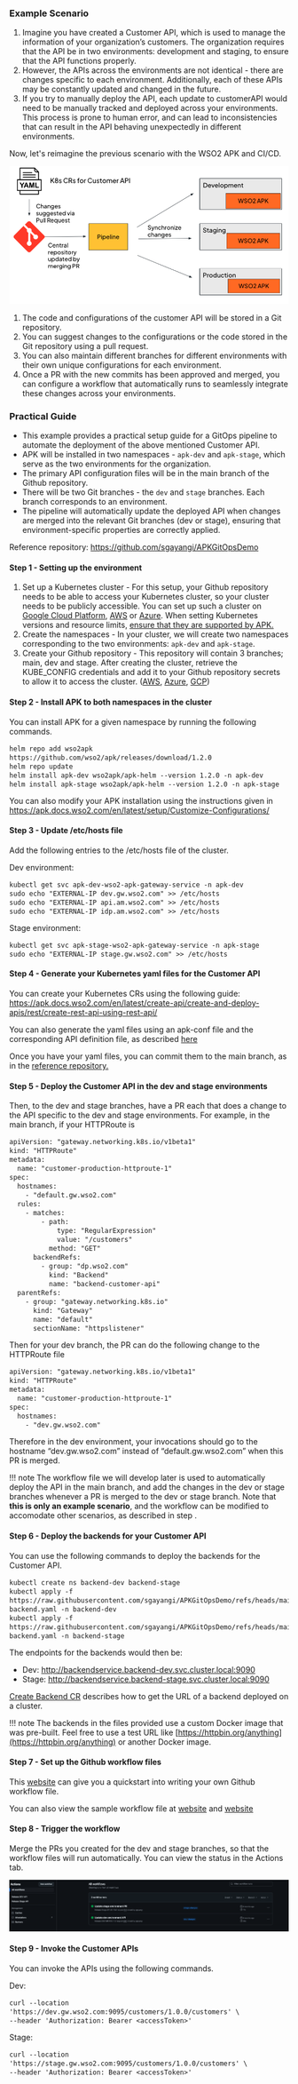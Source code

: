 ### Example Scenario

1. Imagine you have created a Customer API, which is used to manage the information of your organization’s customers. 
The organization requires that the API be in two environments: development and staging, to ensure that the API functions properly. 
2. However, the APIs across the environments are not identical - there are changes specific to each environment. Additionally, each of these APIs may be constantly updated and changed in the future.
3. If you try to manually deploy the API, each update to customerAPI would need to be manually tracked and deployed across your environments. This process is prone to human error, and can lead to inconsistencies that can result in the API behaving unexpectedly in different environments.

Now, let's reimagine the previous scenario with the WSO2 APK and CI/CD.

[![GitOps Workflow with WSO2 APK](../../assets/img/cicd/cicd-process.png)](../../assets/img/cicd/cicd-process.png)

1. The code and configurations of the customer API will be stored in a Git repository. 
2. You can suggest changes to the configurations or the code stored in the Git repository using a pull request.
3. You can also maintain different branches for different environments with their own unique configurations for each environment.
4. Once a PR with the new commits has been approved and merged, you can configure a workflow that automatically runs to seamlessly integrate these changes across your environments.

### Practical Guide
- This example provides a practical setup guide for a GitOps pipeline to automate the deployment of the above mentioned Customer API.
- APK will be installed in two namespaces - `apk-dev` and `apk-stage`, which serve as the two environments for the organization.
- The primary API configuration files will be in the main branch of the Github repository.
- There will be two Git branches - the `dev` and `stage` branches. Each branch corresponds to an environment. 
- The pipeline will automatically update the deployed API when changes are merged into the relevant Git branches (dev or stage), ensuring that environment-specific properties are correctly applied.

Reference repository: <a href="https://github.com/sgayangi/APKGitOpsDemo" target="_blank">https://github.com/sgayangi/APKGitOpsDemo</a>

#### Step 1 - Setting up the environment

1. Set up a Kubernetes cluster - For this setup, your Github repository needs to be able to access your Kubernetes cluster, so your cluster needs to be publicly accessible. You can set up such a cluster on <a href="https://cloud.google.com/kubernetes-engine/docs/how-to/creating-a-zonal-cluster" target="_blank">Google Cloud Platform</a>, <a href="https://docs.aws.amazon.com/eks/latest/userguide/create-cluster.html" target="_blank">AWS</a> or <a href="https://learn.microsoft.com/en-us/azure/aks/learn/quick-kubernetes-deploy-portal?tabs=azure-cli" target="_blank">Azure</a>. When setting Kubernetes versions and resource limits, <a href="https://apk.docs.wso2.com/en/latest/setup/prerequisites/" target="_blank"> ensure that they are supported by APK.</a>
2. Create the namespaces - In your cluster, we will create two namespaces corresponding to the two environments: `apk-dev` and `apk-stage`.
3. Create your Github repository - This repository will contain 3 branches; main, dev and stage.
After creating the cluster, retrieve the KUBE_CONFIG credentials and add it to your Github repository secrets to allow it to access the cluster. (<a href="https://docs.aws.amazon.com/eks/latest/userguide/create-kubeconfig.html" target="_blank">AWS</a>, <a href="https://learn.microsoft.com/en-us/azure/aks/control-kubeconfig-access" target="_blank">Azure</a>, <a href="https://cloud.google.com/kubernetes-engine/docs/how-to/cluster-access-for-kubectl" target="_blank">GCP</a>)

#### Step 2 - Install APK to both namespaces in the cluster

You can install APK for a given namespace by running the following commands.

```
helm repo add wso2apk https://github.com/wso2/apk/releases/download/1.2.0
helm repo update
helm install apk-dev wso2apk/apk-helm --version 1.2.0 -n apk-dev
helm install apk-stage wso2apk/apk-helm --version 1.2.0 -n apk-stage
```

You can also modify your APK installation using the instructions given in <a href="https://apk.docs.wso2.com/en/latest/setup/Customize-Configurations/" target="_blank">https://apk.docs.wso2.com/en/latest/setup/Customize-Configurations/</a>

#### Step 3 -  Update /etc/hosts file

Add the following entries to the /etc/hosts file of the cluster.

Dev environment:
```
kubectl get svc apk-dev-wso2-apk-gateway-service -n apk-dev
sudo echo "EXTERNAL-IP dev.gw.wso2.com" >> /etc/hosts
sudo echo "EXTERNAL-IP api.am.wso2.com" >> /etc/hosts
sudo echo "EXTERNAL-IP idp.am.wso2.com" >> /etc/hosts
```

Stage environment: 
```
kubectl get svc apk-stage-wso2-apk-gateway-service -n apk-stage
sudo echo "EXTERNAL-IP stage.gw.wso2.com" >> /etc/hosts
```

#### Step 4 - Generate your Kubernetes yaml files for the Customer API

You can create your Kubernetes CRs using the following guide: <a href="https://apk.docs.wso2.com/en/latest/create-api/create-and-deploy-apis/rest/create-rest-api-using-rest-api/" target="_blank">https://apk.docs.wso2.com/en/latest/create-api/create-and-deploy-apis/rest/create-rest-api-using-rest-api/</a>

You can also generate the yaml files using an apk-conf file and the corresponding API definition file, as described [here](../../api-management-overview/tools-for-api-development.md#option-2---generate-k8s-custom-resources-using-config-generator-tool-and-deploy-the-api-using-kubernetes-client)

Once you have your yaml files, you can commit them to the main branch, as in the <a href="https://github.com/sgayangi/APKGitOpsDemo" target="_blank">reference repository.</a>

#### Step 5 - Deploy the Customer API in the dev and stage environments

Then, to the dev and stage branches, have a PR each that does a change to the API specific to the dev and stage environments. For example, in the main branch, if your HTTPRoute is

```
apiVersion: "gateway.networking.k8s.io/v1beta1"
kind: "HTTPRoute"
metadata:
  name: "customer-production-httproute-1"
spec:
  hostnames:
    - "default.gw.wso2.com"
  rules:
    - matches:
        - path:
            type: "RegularExpression"
            value: "/customers"
          method: "GET"
      backendRefs:
        - group: "dp.wso2.com"
          kind: "Backend"
          name: "backend-customer-api"
  parentRefs:
    - group: "gateway.networking.k8s.io"
      kind: "Gateway"
      name: "default"
      sectionName: "httpslistener"
```

Then for your dev branch, the PR can do the following change to the HTTPRoute file
```
apiVersion: "gateway.networking.k8s.io/v1beta1"
kind: "HTTPRoute"
metadata:
  name: "customer-production-httproute-1"
spec:
  hostnames:
    - "dev.gw.wso2.com"
```

Therefore in the dev environment, your invocations should go to the hostname “dev.gw.wso2.com” instead of “default.gw.wso2.com” when this PR is merged.

!!! note
    The workflow file we will develop later is used to automatically deploy the API in the main branch, and add the changes in the dev or stage branches whenever a PR is merged to the dev or stage branch. Note that **this is only an example scenario**, and the workflow can be modified to accomodate other scenarios, as described in step .

#### Step 6 - Deploy the backends for your Customer API

You can use the following commands to deploy the backends for the Customer API.

```
kubectl create ns backend-dev backend-stage
kubectl apply -f https://raw.githubusercontent.com/sgayangi/APKGitOpsDemo/refs/heads/main/backend/dev-backend.yaml -n backend-dev
kubectl apply -f https://raw.githubusercontent.com/sgayangi/APKGitOpsDemo/refs/heads/main/backend/stage-backend.yaml -n backend-stage
```

The endpoints for the backends would then be:

- Dev: http://backendservice.backend-dev.svc.cluster.local:9090
- Stage: http://backendservice.backend-stage.svc.cluster.local:9090

[Create Backend CR](../../create-api/create-and-deploy-apis/rest/create-rest-api-using-crs.md#create-backend-cr) describes how to get the URL of a backend deployed on a cluster.

!!! note
    The backends in the files provided use a custom Docker image that was pre-built. Feel free to use a test URL like [https://httpbin.org/anything](https://httpbin.org/anything) or another Docker image.

#### Step 7 - Set up the Github workflow files

This <a href="https://docs.github.com/en/actions/writing-workflows/quickstart" target="_blank">website</a> can give you a quickstart into writing your own Github workflow file.

You can also view the sample workflow file at <a href="https://github.com/sgayangi/APKGitOpsDemo/blob/dev/.github/workflows/dev-release.yaml" target="_blank">[website](https://github.com/sgayangi/APKGitOpsDemo/blob/dev/.github/workflows/dev-release.yaml)</a> and <a href="https://github.com/sgayangi/APKGitOpsDemo/blob/stage/.github/workflows/stage-release.yaml" target="_blank">[website](https://github.com/sgayangi/APKGitOpsDemo/blob/stage/.github/workflows/stage-release.yaml)</a>

#### Step 8 - Trigger the workflow

Merge the PRs you created for the dev and stage branches, so that the workflow files will run automatically. You can view the status in the Actions tab.

[![GitOps Workflow with WSO2 APK](../../assets/img/cicd/workflows.png)](../../assets/img/cicd/workflows.png)

#### Step 9 - Invoke the Customer APIs

You can invoke the APIs using the following commands.

Dev:
```
curl --location 'https://dev.gw.wso2.com:9095/customers/1.0.0/customers' \
--header 'Authorization: Bearer <accessToken>'
```

Stage:

```
curl --location 'https://stage.gw.wso2.com:9095/customers/1.0.0/customers' \
--header 'Authorization: Bearer <accessToken>'
```
